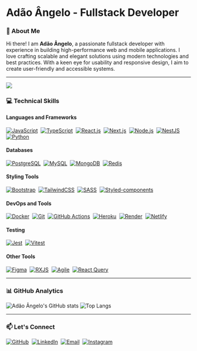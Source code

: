 
# Adão Ângelo - Fullstack Developer

### 🌟 About Me  
Hi there! I am **Adão Ângelo**, a passionate fullstack developer with experience in building high-performance web and mobile applications. I love crafting scalable and elegant solutions using modern technologies and best practices. With a keen eye for usability and responsive design, I aim to create user-friendly and accessible systems.

---
![](https://komarev.com/ghpvc/?username=Adao-Angelo)


### 💻 Technical Skills

#### **Languages and Frameworks**  
[![JavaScript](https://img.shields.io/badge/JavaScript-%23F7DF1E.svg?logo=javascript&logoColor=black)](#)&nbsp;
[![TypeScript](https://img.shields.io/badge/TypeScript-%23007ACC.svg?logo=typescript&logoColor=white)](#)&nbsp;
[![React.js](https://img.shields.io/badge/React.js-%2361DAFB.svg?logo=react&logoColor=black)](#)&nbsp;
[![Next.js](https://img.shields.io/badge/Next.js-%23000000.svg?logo=next.js&logoColor=white)](#)&nbsp;
[![Node.js](https://img.shields.io/badge/Node.js-%23339933.svg?logo=nodedotjs&logoColor=white)](#)&nbsp;
[![NestJS](https://img.shields.io/badge/NestJS-%23E0234E.svg?logo=nestjs&logoColor=white)](#)&nbsp;
[![Python](https://img.shields.io/badge/Python-%233776AB.svg?logo=python&logoColor=white)](#)&nbsp;

#### **Databases**  
[![PostgreSQL](https://img.shields.io/badge/PostgreSQL-%23336791.svg?logo=postgresql&logoColor=white)](#)&nbsp;
[![MySQL](https://img.shields.io/badge/MySQL-%234479A1.svg?logo=mysql&logoColor=white)](#)&nbsp;
[![MongoDB](https://img.shields.io/badge/MongoDB-%2347A248.svg?logo=mongodb&logoColor=white)](#)&nbsp;
[![Redis](https://img.shields.io/badge/Redis-%23DC382D.svg?logo=redis&logoColor=white)](#)&nbsp;

#### **Styling Tools**  
[![Bootstrap](https://img.shields.io/badge/Bootstrap-%23563D7C.svg?logo=bootstrap&logoColor=white)](#)&nbsp;
[![TailwindCSS](https://img.shields.io/badge/TailwindCSS-%2338B2AC.svg?logo=tailwindcss&logoColor=white)](#)&nbsp;
[![SASS](https://img.shields.io/badge/Sass-%23CC6699.svg?logo=sass&logoColor=white)](#)&nbsp;
[![Styled-components](https://img.shields.io/badge/Styled--Components-%23DB7093.svg?logo=styled-components&logoColor=white)](#)&nbsp;

#### **DevOps and Tools**  
[![Docker](https://img.shields.io/badge/Docker-%232496ED.svg?logo=docker&logoColor=white)](#)&nbsp;
[![Git](https://img.shields.io/badge/Git-%23F05033.svg?logo=git&logoColor=white)](#)&nbsp;
[![GitHub Actions](https://img.shields.io/badge/GitHub%20Actions-%232088FF.svg?logo=githubactions&logoColor=white)](#)&nbsp;
[![Heroku](https://img.shields.io/badge/Heroku-%23430098.svg?logo=heroku&logoColor=white)](#)&nbsp;
[![Render](https://img.shields.io/badge/Render-%230046F5.svg?logo=render&logoColor=white)](#)&nbsp;
[![Netlify](https://img.shields.io/badge/Netlify-%2300C7B7.svg?logo=netlify&logoColor=white)](#)&nbsp;

#### **Testing**  
[![Jest](https://img.shields.io/badge/Jest-%23C21325.svg?logo=jest&logoColor=white)](#)&nbsp;
[![Vitest](https://img.shields.io/badge/Vitest-%23646CFF.svg?logo=vitest&logoColor=white)](#)&nbsp;

#### **Other Tools**  
[![Figma](https://img.shields.io/badge/Figma-%23F24E1E.svg?logo=figma&logoColor=white)](#)&nbsp;
[![RXJS](https://img.shields.io/badge/RXJS-%23B7178C.svg?logo=reactivex&logoColor=white)](#)&nbsp;
[![Agile](https://img.shields.io/badge/Agile-%230072B1.svg?logo=agile&logoColor=white)](#)&nbsp;
[![React Query](https://img.shields.io/badge/React%20Query-%23FF4154.svg?logo=reactquery&logoColor=white)](#)&nbsp;


---

### 📊 GitHub Analytics  
![Adão Ângelo's GitHub stats](https://github-readme-stats.vercel.app/api?username=adao-angelo&show_icons=true&theme=radical)  ![Top Langs](https://github-readme-stats.vercel.app/api/top-langs/?username=adao-angelo&layout=compact&theme=radical)

---

### 📫 Let's Connect  
<p>
  <a href="https://github.com/Adao-Angelo" target="_blank"><img src="https://img.shields.io/badge/-GitHub-05122A?style=flat&logo=github" alt="GitHub"></a>&nbsp;
  <a href="https://www.linkedin.com/in/ad%C3%A3o-%C3%A2ngelo-jo%C3%A3o-238233335/" target="_blank"><img src="https://img.shields.io/badge/-LinkedIn-05122A?style=flat&logo=linkedin" alt="LinkedIn"></a>&nbsp;
  <a href="mailto:adaobegginer@gmail.com"><img src="https://img.shields.io/badge/-Gmail-05122A?style=flat&logo=gmail" alt="Email"></a>&nbsp;
  <a href="https://www.instagram.com/adaoangel0/" target="_blank"><img src="https://img.shields.io/badge/-Instagram-05122A?style=flat&logo=instagram" alt="Instagram"></a>&nbsp;
</p>



